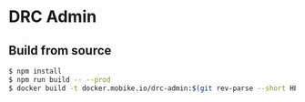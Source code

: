 # DRC Admin

## Build from source
```bash
$ npm install
$ npm run build -- --prod
$ docker build -t docker.mobike.io/drc-admin:$(git rev-parse --short HEAD) .
```
